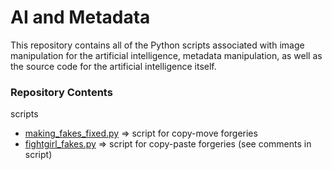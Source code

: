 # AI and Metadata
This repository contains all of the Python scripts associated with image manipulation for the artificial intelligence, metadata manipulation, as well as the source code for the artificial intelligence itself.

### Repository Contents
scripts
- [making_fakes_fixed.py](scripts/making_fakes_fixed.py) ⇒ script for copy-move forgeries
- [fightgirl_fakes.py](scripts/fightgirl_fakes.py) ⇒ script for copy-paste forgeries (see comments in script)
